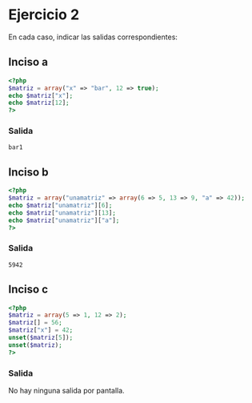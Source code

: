 # Ejercicio 2

En cada caso, indicar las salidas correspondientes:

## Inciso a

```php
<?php
$matriz = array("x" => "bar", 12 => true);
echo $matriz["x"];
echo $matriz[12];
?>
```

### Salida

```
bar1
```

## Inciso b

```php
<?php
$matriz = array("unamatriz" => array(6 => 5, 13 => 9, "a" => 42));
echo $matriz["unamatriz"][6];
echo $matriz["unamatriz"][13];
echo $matriz["unamatriz"]["a"];
?>
```

### Salida

```
5942
```

## Inciso c

```php
<?php
$matriz = array(5 => 1, 12 => 2);
$matriz[] = 56;
$matriz["x"] = 42;
unset($matriz[5]);
unset($matriz);
?>
```

### Salida

No hay ninguna salida por pantalla.